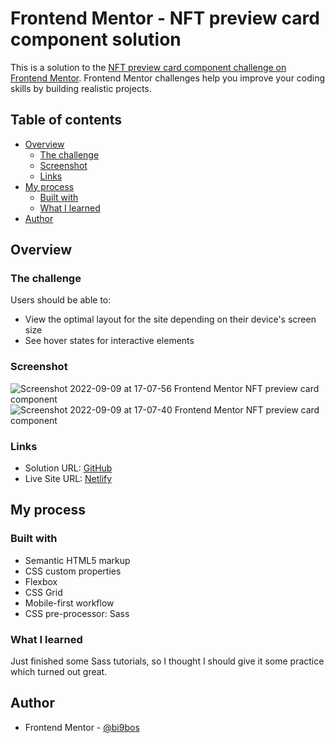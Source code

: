 # Frontend Mentor - NFT preview card component solution

This is a solution to the [NFT preview card component challenge on Frontend Mentor](https://www.frontendmentor.io/challenges/nft-preview-card-component-SbdUL_w0U). Frontend Mentor challenges help you improve your coding skills by building realistic projects. 

## Table of contents

- [Overview](#overview)
  - [The challenge](#the-challenge)
  - [Screenshot](#screenshot)
  - [Links](#links)
- [My process](#my-process)
  - [Built with](#built-with)
  - [What I learned](#what-i-learned)
- [Author](#author)


## Overview

### The challenge

Users should be able to:

- View the optimal layout for the site depending on their device's screen size
- See hover states for interactive elements

### Screenshot

![Screenshot 2022-09-09 at 17-07-56 Frontend Mentor NFT preview card component](https://user-images.githubusercontent.com/91544648/191264973-e0bcfd06-ccf8-4602-98b0-cc9ae1235782.png)
![Screenshot 2022-09-09 at 17-07-40 Frontend Mentor NFT preview card component](https://user-images.githubusercontent.com/91544648/191264983-7933185c-b220-46a9-ae6a-a69758b0027e.png)


### Links

- Solution URL: [GitHub](https://www.github.com/nft-preview-card-component)
- Live Site URL: [Netlify](https://b9n-nft-card.netlify.app)

## My process

### Built with

- Semantic HTML5 markup
- CSS custom properties
- Flexbox
- CSS Grid
- Mobile-first workflow
- CSS pre-processor: Sass

### What I learned

Just finished some Sass tutorials, so I thought I should give it some practice which turned out great.


## Author

- Frontend Mentor - [@bi9bos](https://www.frontendmentor.io/profile/bi9bos)
